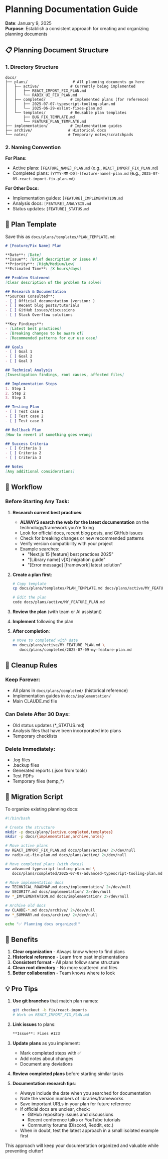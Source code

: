 # Planning Documentation Guide

**Date**: January 9, 2025  
**Purpose**: Establish a consistent approach for creating and organizing planning documents

## 📋 Planning Document Structure

### 1. Directory Structure
```
docs/
├── plans/                    # All planning documents go here
│   ├── active/              # Currently being implemented
│   │   ├── REACT_IMPORT_FIX_PLAN.md
│   │   └── RADIX_UI_FIX_PLAN.md
│   ├── completed/           # Implemented plans (for reference)
│   │   ├── 2025-07-07-typescript-tooling-plan.md
│   │   └── 2025-06-29-eslint-fixes-plan.md
│   └── templates/           # Reusable plan templates
│       ├── BUG_FIX_TEMPLATE.md
│       └── FEATURE_PLAN_TEMPLATE.md
├── implementation/          # Implementation guides
├── archive/                # Historical docs
└── notes/                  # Temporary notes/scratchpads
```

### 2. Naming Convention

**For Plans:**
- Active plans: `[FEATURE_NAME]_PLAN.md` (e.g., `REACT_IMPORT_FIX_PLAN.md`)
- Completed plans: `[YYYY-MM-DD]-[feature-name]-plan.md` (e.g., `2025-07-09-react-import-fix-plan.md`)

**For Other Docs:**
- Implementation guides: `[FEATURE]_IMPLEMENTATION.md`
- Analysis docs: `[FEATURE]_ANALYSIS.md`
- Status updates: `[FEATURE]_STATUS.md`

## 📝 Plan Template

Save this as `docs/plans/templates/PLAN_TEMPLATE.md`:

```markdown
# [Feature/Fix Name] Plan

**Date**: [Date]  
**Issue**: [Brief description or issue #]  
**Priority**: [High/Medium/Low]  
**Estimated Time**: [X hours/days]

## Problem Statement
[Clear description of the problem to solve]

## Research & Documentation
**Sources Consulted**:
- [ ] Official documentation (version: )
- [ ] Recent blog posts/tutorials
- [ ] GitHub issues/discussions
- [ ] Stack Overflow solutions

**Key Findings**:
- [Latest best practices]
- [Breaking changes to be aware of]
- [Recommended patterns for our use case]

## Goals
- [ ] Goal 1
- [ ] Goal 2
- [ ] Goal 3

## Technical Analysis
[Investigation findings, root causes, affected files]

## Implementation Steps
1. Step 1
2. Step 2
3. Step 3

## Testing Plan
- [ ] Test case 1
- [ ] Test case 2
- [ ] Test case 3

## Rollback Plan
[How to revert if something goes wrong]

## Success Criteria
- [ ] Criteria 1
- [ ] Criteria 2
- [ ] Criteria 3

## Notes
[Any additional considerations]
```

## 🚀 Workflow

### Before Starting Any Task:

1. **Research current best practices**:
   - **ALWAYS search the web for the latest documentation** on the technology/framework you're fixing
   - Look for official docs, recent blog posts, and GitHub issues
   - Check for breaking changes or new recommended patterns
   - Verify version compatibility with your project
   - Example searches:
     - "Next.js 15 [feature] best practices 2025"
     - "[Library name] v[X] migration guide"
     - "[Error message] [framework] latest solution"
   
2. **Create a plan first**:
   ```bash
   # Copy template
   cp docs/plans/templates/PLAN_TEMPLATE.md docs/plans/active/MY_FEATURE_PLAN.md
   
   # Edit the plan
   code docs/plans/active/MY_FEATURE_PLAN.md
   ```

3. **Review the plan** (with team or AI assistant)

4. **Implement** following the plan

5. **After completion**:
   ```bash
   # Move to completed with date
   mv docs/plans/active/MY_FEATURE_PLAN.md \
      docs/plans/completed/2025-07-09-my-feature-plan.md
   ```

## 🧹 Cleanup Rules

### Keep Forever:
- All plans in `docs/plans/completed/` (historical reference)
- Implementation guides in `docs/implementation/`
- Main CLAUDE.md file

### Can Delete After 30 Days:
- Old status updates (*_STATUS.md)
- Analysis files that have been incorporated into plans
- Temporary checklists

### Delete Immediately:
- .log files
- .backup files
- Generated reports (.json from tools)
- Test PDFs
- Temporary files (temp_*)

## 📁 Migration Script

To organize existing planning docs:

```bash
#!/bin/bash

# Create the structure
mkdir -p docs/plans/{active,completed,templates}
mkdir -p docs/{implementation,archive,notes}

# Move active plans
mv REACT_IMPORT_FIX_PLAN.md docs/plans/active/ 2>/dev/null
mv radix-ui-fix-plan.md docs/plans/active/ 2>/dev/null

# Move completed plans (with dates)
mv advanced-typescript-tooling-plan.md \
   docs/plans/completed/2025-07-07-advanced-typescript-tooling-plan.md 2>/dev/null

# Move implementation docs
mv TECHNICAL_ROADMAP.md docs/implementation/ 2>/dev/null
mv SECURITY.md docs/implementation/ 2>/dev/null
mv *_IMPLEMENTATION.md docs/implementation/ 2>/dev/null

# Archive old docs
mv CLAUDE-*.md docs/archive/ 2>/dev/null
mv *_SUMMARY.md docs/archive/ 2>/dev/null

echo "✅ Planning docs organized!"
```

## 🎯 Benefits

1. **Clear organization** - Always know where to find plans
2. **Historical reference** - Learn from past implementations
3. **Consistent format** - All plans follow same structure
4. **Clean root directory** - No more scattered .md files
5. **Better collaboration** - Team knows where to look

## 💡 Pro Tips

1. **Use git branches** that match plan names:
   ```bash
   git checkout -b fix/react-imports
   # Work on REACT_IMPORT_FIX_PLAN.md
   ```

2. **Link issues** to plans:
   ```markdown
   **Issue**: Fixes #123
   ```

3. **Update plans** as you implement:
   - Mark completed steps with ✅
   - Add notes about changes
   - Document any deviations

4. **Review completed plans** before starting similar tasks

5. **Documentation research tips**:
   - Always include the date when you searched for documentation
   - Note the version numbers of libraries/frameworks
   - Save important URLs in your plan for future reference
   - If official docs are unclear, check:
     - GitHub repository issues and discussions
     - Recent conference talks or YouTube tutorials
     - Community forums (Discord, Reddit, etc.)
   - When in doubt, test the latest approach in a small isolated example first

This approach will keep your documentation organized and valuable while preventing clutter!